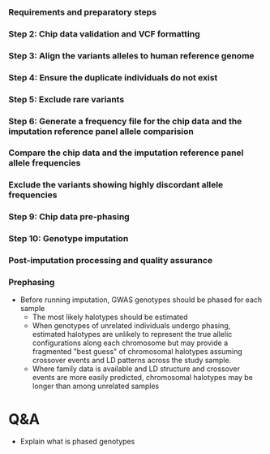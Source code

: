 ### Requirements and preparatory steps

### Step 2: Chip data validation and VCF formatting

### Step 3: Align the variants alleles to human reference genome

### Step 4: Ensure the duplicate individuals do not exist

### Step 5: Exclude rare variants

### Step 6: Generate a frequency file for the chip data and the imputation reference panel allele comparision

### Compare the chip data and the imputation reference panel allele frequencies

### Exclude the variants showing highly discordant allele frequencies

### Step 9: Chip data pre-phasing

### Step 10: Genotype imputation

### Post-imputation processing and quality assurance

### Prephasing

- Before running imputation, GWAS genotypes should be phased for each sample
	- The most likely halotypes should be estimated
	- When genotypes of unrelated individuals undergo phasing, estimated halotypes are unlikely to represent the true allelic configurations along each chromosome but may provide a fragmented "best guess" of chromosomal halotypes assuming crossover events and LD patterns across the study sample.
	- Where family data is available and LD structure and crossover events are more easily predicted, chromosomal halotypes may be longer than among unrelated samples

# Q&A

- Explain what is phased genotypes